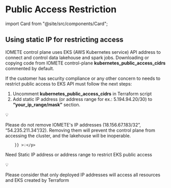 # Public Access Restriction

import Card from "@site/src/components/Card";

## Using static IP for restricting access

IOMETE control plane uses EKS (AWS Kubernetes service) API address to connect and control data lakehouse and spark jobs. Downloading or copying code from IOMETE control-plane **kubernetes_public_access_cidrs** commented by default. 

If the customer has security compliance or any other concern to needs to restrict public access to EKS API must follow the next steps:



1. Uncomment  **kubernetes_public_access_cidrs** in Terraform script
2. Add static IP address (or address range for ex.: 5.194.94.20/30) to **“your_ip_range/mask”** section.

<Card title=  "" >
<p  style={{
        margin: '0 10px',
        fontSize : '40px'
        }} >💡</p> 
Please do not remove IOMETE's IP addresses (18.156.67.183/32”, “54.235.211.34”/32). Removing them will prevent the control plane from accessing the cluster, and the lakehouse will be inoperable.                                
</Card>

<Card title=  "" >
<p  style={{
        margin: '0 10px',
        fontSize : '40px',
        textAlign: 'center'
        
        }} >💡</p>
Need Static IP address or address range to restrict EKS public access                                 
</Card>

<Card title=  "💡" >
<p  style={{
        margin: '0 10px', 
        fontSize : '40px'
        }} >💡</p>
Please consider that only deployed IP addresses will access all resources and EKS created by Terraform
</Card>


